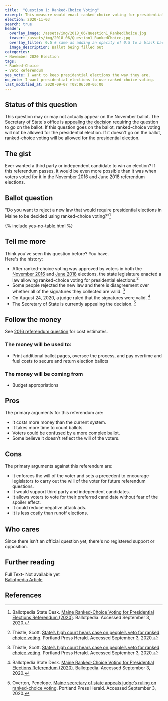 ```yaml
---
title:  "Question 1: Ranked-Choice Voting"
excerpt: This measure would enact ranked-choice voting for presidential elections.
election: 2020-11-03
search: true
header:
  overlay_image: /assets/img/2018_06/Question1_RankedChoice.jpg
  teaser: /assets/img/2018_06/Question1_RankedChoice.jpg
  overlay_filter: 0.5 # same as adding an opacity of 0.5 to a black background
  image_description: Ballot being filled out
categories:
- November 2020 Election
tags:
- Ranked-Choice
- Veto Referendum
yes_vote: I want to keep presidential elections the way they are.
no_vote: I want presidential elections to use ranked-choice voting.
last_modified_at: 2020-09-07 T08:06:00-05:00
---
```


## Status of this question
This question may or may not actually appear on the November ballot. The Secretary of State's office is [appealing the decision](https://www.pressherald.com/2020/08/28/maine-secretary-of-state-appeals-judges-ruling-on-ranked-choice-voting/) requiring the question to go on the ballot. If this question goes on the ballot, ranked-choice voting will not be allowed for the presidential election.  If it doesn't go on the ballot, ranked-choice voting will be allowed for the presidential election.


## The gist
Ever wanted a third party or independent candidate to win an election? If this referendum passes, it would be even more possible than it was when voters voted for it in the November 2016 and June 2018 referendum elections.

## Ballot question
"Do you want to reject a new law that would require presidential elections in Maine to be decided using ranked-choice voting?"[^2]

{% include yes-no-table.html %}


## Tell me more
Think you’ve seen this question before? You have.
<br>
Here's the history:
* After ranked-choice voting was approved by voters in both the [November 2016](https://maineballot.org/november%202016%20election/Q5_RankedChoiceVoting/) and [June 2018](https://maineballot.org/june%202018%20election/Q1_RankedChoiceVoting/) elections, the state legislature enacted a law allowing ranked-choice voting for presidential elections.[^4]
* Some people rejected the new law and there is disagreement over whether all of the signatures they collected are valid. [^4]
* On August 24, 2020, a judge ruled that the signatures were valid. [^2]
* The Secretary of State is currently appealing the decision. [^3]


## Follow the money
See [2016 referendum question](https://maineballot.org/november%202016%20election/Q5_RankedChoiceVoting/) for cost estimates.

### The money will be used to:
* Print additional ballot pages, oversee the process, and pay overtime and fuel costs to secure and return election ballots

### The money will be coming from
* Budget appropriations

## Pros
The primary arguments for this referendum are:
* It costs more money than the current system.
* It takes more time to count ballots.
* Voters could be confused by a more complex ballot.
* Some believe it doesn’t reflect the will of the voters.

## Cons
The primary arguments against this referendum are:
* It enforces the will of the voter and sets a precedent to encourage legislators to carry out the will of the voter for future referendum questions.
* It would support third party and independent candidates.
* It allows voters to vote for their preferred candidate without fear of the spoiler effect.
* It could reduce negative attack ads.
* It is less costly than runoff elections.

## Who cares
Since there isn't an official question yet, there's no registered support or opposition.

## Further reading
Full Text- Not available yet
<br>[Ballotpedia Article](https://ballotpedia.org/Maine_Ranked-Choice_Voting_for_Presidential_Elections_Referendum_(2020))

## References
[^1]: Placeholder for full text when it's available.

[^2]: Ballotpedia State Desk. [Maine Ranked-Choice Voting for Presidential Elections Referendum (2020)](https://ballotpedia.org/Maine_Ranked-Choice_Voting_for_Presidential_Elections_Referendum_(2020)). Ballotpedia. Accessed September 3, 2020.

[^3]: Overton, Penelope. [Maine secretary of state appeals judge’s ruling on ranked-choice voting](https://www.pressherald.com/2020/08/28/maine-secretary-of-state-appeals-judges-ruling-on-ranked-choice-voting/). Portland Press Herald. Accessed September 3, 2020.

[^4]:Thistle, Scott. [State’s high court hears case on people’s veto for ranked choice voting](https://www.pressherald.com/2020/09/03/states-high-court-hears-case-on-peoples-veto-for-ranked-choice-voting/). Portland Press Herald. Accessed September 3, 2020.
